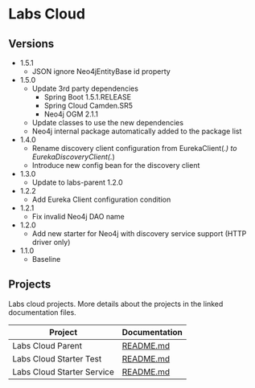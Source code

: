 # Labs Cloud

## Versions

* 1.5.1
    * JSON ignore Neo4jEntityBase id property
* 1.5.0
    * Update 3rd party dependencies
        * Spring Boot 1.5.1.RELEASE
        * Spring Cloud Camden.SR5
        * Neo4j OGM 2.1.1
    * Update classes to use the new dependencies
    * Neo4j internal package automatically added to the package list
* 1.4.0
    * Rename discovery client configuration from EurekaClient(.*) to EurekaDiscoveryClient(.*)
    * Introduce new config bean for the discovery client
* 1.3.0
    * Update to labs-parent 1.2.0
* 1.2.2
    * Add Eureka Client configuration condition  
* 1.2.1
    * Fix invalid Neo4j DAO name 
* 1.2.0
    * Add new starter for Neo4j with discovery service support (HTTP driver only)
* 1.1.0 
    * Baseline
    
## Projects

Labs cloud projects. More details about the projects in the linked documentation files.

Project                    | Documentation
-------------------------- | ----------------------------------------
Labs Cloud Parent          | [README.md](labs-cloud-parent/README.md)
Labs Cloud Starter Test    | [README.md](labs-cloud-starters/labs-cloud-starter-test/README.md)
Labs Cloud Starter Service | [README.md](labs-cloud-starters/labs-cloud-starter-service/README.md)